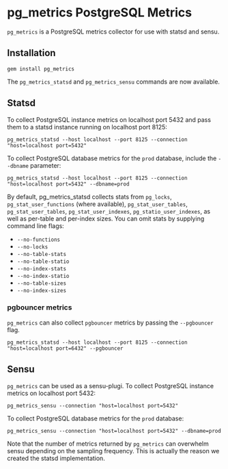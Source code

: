 # pg_metrics PostgreSQL Metrics

`pg_metrics` is a PostgreSQL metrics collector for use with statsd and sensu.

## Installation

    gem install pg_metrics

The `pg_metrics_statsd` and `pg_metrics_sensu` commands are now available.


## Statsd

To collect PostgreSQL instance metrics on localhost port 5432 and pass them to a
statsd instance running on localhost port 8125:

    pg_metrics_statsd --host localhost --port 8125 --connection "host=localhost port=5432"

To collect PostgreSQL database metrics for the `prod` database, include the
`--dbname` parameter:

    pg_metrics_statsd --host localhost --port 8125 --connection "host=localhost port=5432" --dbname=prod

By default, pg_metrics_statsd collects stats from  `pg_locks`,
`pg_stat_user_functions` (where available), `pg_stat_user_tables`,
`pg_stat_user_tables`, `pg_stat_user_indexes`, `pg_statio_user_indexes`,
as well as per-table and per-index sizes. You can omit stats by supplying
command line flags:

 - `--no-functions`
 - `--no-locks`
 - `--no-table-stats`
 - `--no-table-statio`
 - `--no-index-stats`
 - `--no-index-statio`
 - `--no-table-sizes`
 - `--no-index-sizes`

### pgbouncer metrics

`pg_metrics` can also collect `pgbouncer` metrics by passing the `--pgbouncer`
flag.

    pg_metrics_statsd --host localhost --port 8125 --connection "host=localhost port=6432" --pgbouncer

## Sensu

`pg_metrics` can be used as a sensu-plugi. To collect PostgreSQL instance metrics
on localhost port 5432:

    pg_metrics_sensu --connection "host=localhost port=5432"

To collect PostgreSQL database metrics for the `prod` database:

    pg_metrics_sensu --connection "host=localhost port=5432" --dbname=prod

Note that the number of metrics returned by `pg_metrics` can overwhelm sensu
depending on the sampling frequency. This is actually the reason we created
the statsd implementation.
